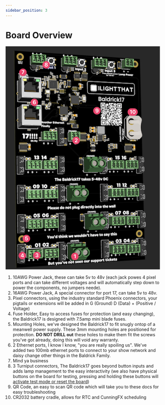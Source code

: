 ```yaml
---
sidebar_position: 3
---
```


# Board Overview

![Board Overview](img/board-breakdown.png)


1. 10AWG Power Jack, these can take 5v to 48v (each jack powes 4 pixel ports and can take different voltages and will automatically step down to power the components, no jumpers neede).
2. 16AWG Power Jack, A special connector for port 17, can take 5v to 48v. 
3. Pixel connectors, using the industry standard Phoenix connectors, your pigtails or extensions will be added in G (Ground) D (Data) + (Positive / Voltage)
4. Fuse Holder, Easy to access fuses for protection (and easy changing), the Baldrick17 is designed with 7.5amp mini blade fuses.
5. Mounting Holes, we've designed the Baldrick17 to fit snugly ontop of a meanwell power supply. These 3mm mounting holes are positioned for protection.  **DO NOT DRILL out** these holes to make them fit the screws you've got already, doing this will void any warranty. 
6. 2 Ethernet ports, I know I know, "you are really spoiling us". We've added two 100mb ethernet ports to connect to your show network and daisy change other things in the Baldrick Family.
7. Mind ya business
8. 3 Turniput connectors, The Baldrick17 goes beyond button inputs and adds lamp management to the easy interactivity (we also have physical buttons on the board for testing, pressing and holding these buttons will [activate test mode or reset the board](board_buttons))
9. QR Code, an easy to scan QR code which will take you to these docs for easy troubleshooting
10. CR2032 battery cradle, allows for RTC and CunningFX scheduling
